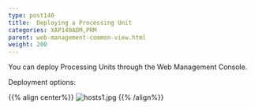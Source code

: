 ```yaml
---
type: post140
title:  Deploying a Processing Unit
categories: XAP140ADM,PRM
parent: web-management-common-view.html
weight: 200
---
```


You can deploy Processing Units through the Web Management Console.


Deployment options:

{{% align center%}}
![hosts1.jpg](/attachment_files/web-console/pu-deploy.png)
{{% /align%}}


